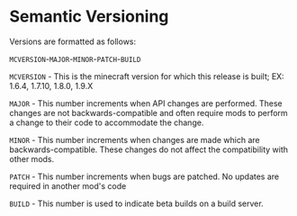 Semantic Versioning
===

Versions are formatted as follows:

   `MCVERSION`-`MAJOR`-`MINOR`-`PATCH`-`BUILD`

`MCVERSION` - This is the minecraft version for which this release is built; EX: 1.6.4, 1.7.10, 1.8.0, 1.9.X

`MAJOR` - This number increments when API changes are performed. These changes are not backwards-compatible and often require mods to perform a change to their code to accommodate the change.

`MINOR` - This number increments when changes are made which are backwards-compatible. These changes do not affect the compatibility with other mods.

`PATCH` - This number increments when bugs are patched. No updates are required in another mod's code

`BUILD` - This number is used to indicate beta builds on a build server.
